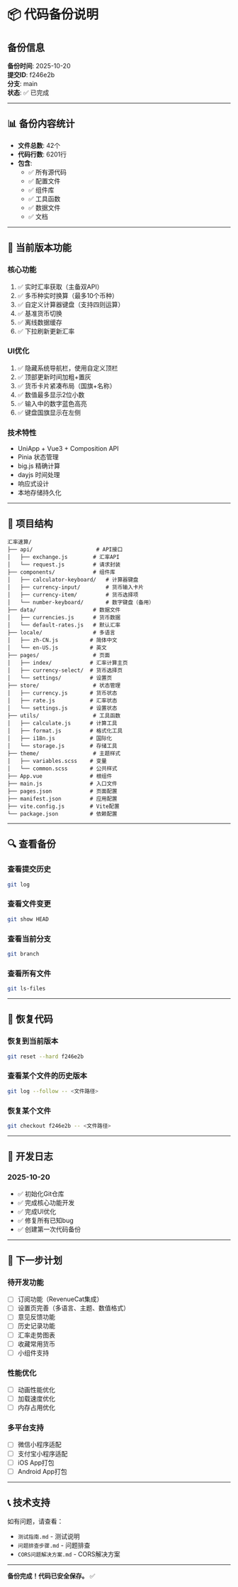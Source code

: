 # 📦 代码备份说明

## 备份信息

**备份时间**: 2025-10-20  
**提交ID**: f246e2b  
**分支**: main  
**状态**: ✅ 已完成

---

## 📊 备份内容统计

- **文件总数**: 42个
- **代码行数**: 6201行
- **包含**: 
  - ✅ 所有源代码
  - ✅ 配置文件
  - ✅ 组件库
  - ✅ 工具函数
  - ✅ 数据文件
  - ✅ 文档

---

## 🎯 当前版本功能

### 核心功能
1. ✅ 实时汇率获取（主备双API）
2. ✅ 多币种实时换算（最多10个币种）
3. ✅ 自定义计算器键盘（支持四则运算）
4. ✅ 基准货币切换
5. ✅ 离线数据缓存
6. ✅ 下拉刷新更新汇率

### UI优化
1. ✅ 隐藏系统导航栏，使用自定义顶栏
2. ✅ 顶部更新时间加粗+置灰
3. ✅ 货币卡片紧凑布局（国旗+名称）
4. ✅ 数值最多显示2位小数
5. ✅ 输入中的数字蓝色高亮
6. ✅ 键盘国旗显示在左侧

### 技术特性
- UniApp + Vue3 + Composition API
- Pinia 状态管理
- big.js 精确计算
- dayjs 时间处理
- 响应式设计
- 本地存储持久化

---

## 📁 项目结构

```
汇率速算/
├── api/                    # API接口
│   ├── exchange.js        # 汇率API
│   └── request.js         # 请求封装
├── components/            # 组件库
│   ├── calculator-keyboard/   # 计算器键盘
│   ├── currency-input/        # 货币输入卡片
│   ├── currency-item/         # 货币选择项
│   └── number-keyboard/       # 数字键盘（备用）
├── data/                  # 数据文件
│   ├── currencies.js      # 货币数据
│   └── default-rates.js   # 默认汇率
├── locale/                # 多语言
│   ├── zh-CN.js          # 简体中文
│   └── en-US.js          # 英文
├── pages/                 # 页面
│   ├── index/            # 汇率计算主页
│   ├── currency-select/  # 货币选择页
│   └── settings/         # 设置页
├── store/                 # 状态管理
│   ├── currency.js       # 货币状态
│   ├── rate.js           # 汇率状态
│   └── settings.js       # 设置状态
├── utils/                 # 工具函数
│   ├── calculate.js      # 计算工具
│   ├── format.js         # 格式化工具
│   ├── i18n.js           # 国际化
│   └── storage.js        # 存储工具
├── theme/                 # 主题样式
│   ├── variables.scss    # 变量
│   └── common.scss       # 公共样式
├── App.vue               # 根组件
├── main.js               # 入口文件
├── pages.json            # 页面配置
├── manifest.json         # 应用配置
├── vite.config.js        # Vite配置
└── package.json          # 依赖配置
```

---

## 🔍 查看备份

### 查看提交历史
```bash
git log
```

### 查看文件变更
```bash
git show HEAD
```

### 查看当前分支
```bash
git branch
```

### 查看所有文件
```bash
git ls-files
```

---

## 🔄 恢复代码

### 恢复到当前版本
```bash
git reset --hard f246e2b
```

### 查看某个文件的历史版本
```bash
git log --follow -- <文件路径>
```

### 恢复某个文件
```bash
git checkout f246e2b -- <文件路径>
```

---

## 📝 开发日志

### 2025-10-20
- ✅ 初始化Git仓库
- ✅ 完成核心功能开发
- ✅ 完成UI优化
- ✅ 修复所有已知bug
- ✅ 创建第一次代码备份

---

## 🚀 下一步计划

### 待开发功能
- [ ] 订阅功能（RevenueCat集成）
- [ ] 设置页完善（多语言、主题、数值格式）
- [ ] 意见反馈功能
- [ ] 历史记录功能
- [ ] 汇率走势图表
- [ ] 收藏常用货币
- [ ] 小组件支持

### 性能优化
- [ ] 动画性能优化
- [ ] 加载速度优化
- [ ] 内存占用优化

### 多平台支持
- [ ] 微信小程序适配
- [ ] 支付宝小程序适配
- [ ] iOS App打包
- [ ] Android App打包

---

## 📞 技术支持

如有问题，请查看：
- `测试指南.md` - 测试说明
- `问题排查步骤.md` - 问题排查
- `CORS问题解决方案.md` - CORS解决方案

---

**备份完成！代码已安全保存。** ✅

